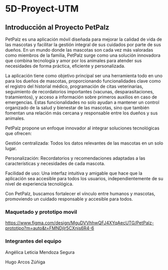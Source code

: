 # 5D-Proyect-UTM

## Introducción al Proyecto PetPalz

PetPalz es una aplicación móvil diseñada para mejorar la calidad de vida de las mascotas y facilitar la gestión integral de sus cuidados por parte de sus dueños. En un mundo donde las mascotas son cada vez más valoradas como miembros de la familia, PetPalz surge como una solución innovadora que combina tecnología y amor por los animales para atender sus necesidades de forma práctica, eficiente y personalizada.


La aplicación tiene como objetivo principal ser una herramienta todo en uno para los dueños de mascotas, proporcionando funcionalidades clave como el registro del historial médico, programación de citas veterinarias, seguimiento de recordatorios importantes (vacunas, desparasitaciones, tratamientos), y acceso a información sobre primeros auxilios en caso de emergencias. Estas funcionalidades no solo ayudan a mantener un control organizado de la salud y bienestar de las mascotas, sino que también fomentan una relación más cercana y responsable entre los dueños y sus animales.


PetPalz propone un enfoque innovador al integrar soluciones tecnológicas que ofrecen:

Gestión centralizada: Todos los datos relevantes de las mascotas en un solo lugar.

Personalización: Recordatorios y recomendaciones adaptadas a las características y necesidades de cada mascota.

Facilidad de uso: Una interfaz intuitiva y amigable que hace que la aplicación sea accesible para todos los usuarios, independientemente de su nivel de experiencia tecnológica.


Con PetPalz, buscamos fortalecer el vínculo entre humanos y mascotas, promoviendo un cuidado responsable y accesible para todos. 


### Maquetado y prototipo movil

https://www.figma.com/design/MguDVVhhwQFJ4XYqAecUTG/PetPalz-prototipo?m=auto&t=FMNDjIr5CXnjs6R4-6 


### Integrantes del equipo

Angélica Leticia Mendoza Segura

Hugo Arcos Zúñiga

